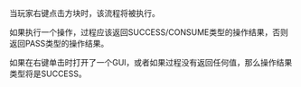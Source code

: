 当玩家右键点击方块时，该流程将被执行。

如果执行一个操作，过程应该返回SUCCESS/CONSUME类型的操作结果，否则返回PASS类型的操作结果。

如果在右键单击时打开了一个GUl，或者如果过程没有返回任何值，那么操作结果类型将是SUCCESS。
